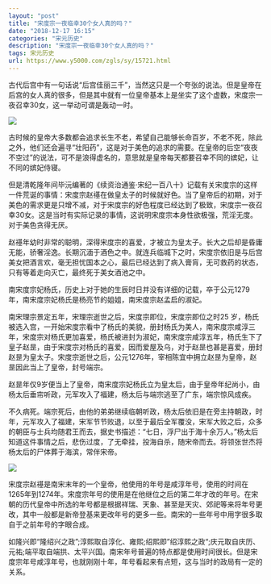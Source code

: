 ```yaml
---
layout: "post"
title: "宋度宗一夜临幸30个女人真的吗？"
date: "2018-12-17 16:15"
categories: "宋元历史"
description: "宋度宗一夜临幸30个女人真的吗？"
tags: 宋元历史
url: https://www.y5000.com/zgls/sy/15721.html
---
```






古代后宫中有一句话说“后宫佳丽三千”，当然这只是一个夸张的说法。但是皇帝在后宫的女人真的很多，但是其中就有一位皇帝基本上是坐实了这个虚数，宋度宗一夜召幸30女，这一举动可谓是轰动一时。

![](https://img.y5000.com/uploads/allimg/170302/8-1F302113S2X2.jpg)

古时候的皇帝大多数都会追求长生不老，希望自己能够长命百岁，不老不死，除此之外，他们还会遍寻“壮阳药”，这是对于美色的追求的需要。在皇帝的后空“夜夜不空过”的说法，可不是浪得虚名的，意思就是皇帝每天都要召幸不同的嫔妃，让不同的嫔妃侍寝。

但是清乾隆年间毕沅编著的《续资治通鉴·宋纪一百八十》记载有关宋度宗的这样一件荒诞的事情：宋度宗赵禥在做皇太子的时候就好色。当了皇帝后的初期，对于美色的需求更是只增不减，对于宋度宗的好色程度已经达到了极致，宋度宗一夜召幸30女。这是当时有实际记录的事情，这说明宋度宗本身性欲极强，荒淫无度。对于美色贪得无厌。

赵禥年幼时非常的聪明，深得宋度宗的喜爱，才被立为皇太子。长大之后却是昏庸无能，骄奢淫逸。长期沉湎于酒色之中。就连兵临城下之时，宋度宗依旧是与后宫美女把酒言欢，毫无担忧国本之心，最后已经达到了病入膏肓，无可救药的状态，只有等着走向灭亡，最终死于美女酒池之中。

南宋度宗妃杨氏，历史上对于她的生辰时日并没有详细的记载，卒于公元1279年，南宋度宗妃杨氏是杨亮节的姐姐，南宋度宗赵孟启的淑妃。

南宋理宗景定五年，宋理宗逝世之后，宋度宗即位，宋度宗即位之时25
岁，杨氏被选入宫，一开始宋度宗看中了杨氏的美貌，册封杨氏为美人，南宋度宗咸淳三年，宋度宗对杨氏更加喜爱，杨氏被进封为淑妃，南宋度宗咸淳五年，杨氏生下了皇子赵昰，由于宋度宗对杨氏的喜爱，因而爱屋及乌，对于赵昰也甚是喜爱，册封赵昰为皇太子。宋度宗逝世之后，公元1276年，宰相陈宜中拥立赵昰为皇帝，赵昰因此当上了皇帝，封号端宗。

赵昰年仅9岁便当上了皇帝，南宋度宗妃杨氏立为皇太后，由于皇帝年纪尚小，由杨太后垂帘听政，元军攻入了福建，杨太后与端宗逃至了广东，端宗惊风成疾。

不久病死。端宗死后，由他的弟弟继续临朝听政，杨太后依旧是在旁主持朝政，时年，元军攻入了福建，宋军节节败退，以至于最后全军覆没，宋军大败之后，众多的朝臣与士兵均随君王而去，据史书描述：“七日，浮尸出于海十余万人。”杨太后知道这件事情之后，悲伤过度，了无牵挂，投海自杀，随宋帝而去。将领张世杰将杨太后的尸体葬于海滨，常伴宋帝。

![](https://img.y5000.com/uploads/allimg/170302/8-1F302113T03W.jpg)

宋度宗赵禥是南宋末年的一个皇帝，他使用的年号是咸淳年号，使用的时间在1265年到1274年。宋度宗年号的使用是在他继位之后的第二年才改的年号。在宋朝的历代皇帝中所选的年号都是根据祥瑞、天象、甚至是天灾、郊祀等来将年号更改，其中一般都是新帝登基来更改年号的更多一些。南宋的一些年号中用字很多取自于之前年号的字眼合成。

如隆兴即“隆绍兴之政”;淳熙取自淳化、雍熙;绍熙即”绍淳熙之政“;庆元取自庆历、元祐;端平取自端拱、太平兴国。南宋年号普遍的特点都是使用时间很长。但是宋度宗年号咸淳年号，也就刚刚十年，年号看起来有点短，这与当时的政局有一定的关系。
